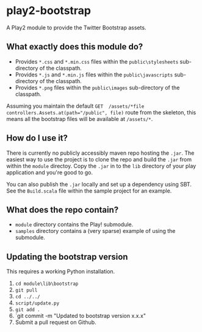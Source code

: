 # play2-bootstrap

A Play2 module to provide the Twitter Bootstrap assets.

## What exactly does this module do?

* Provides `*.css` and `*.min.css` files within the `public\stylesheets` sub-directory of the classpath.
* Provides `*.js` and `*.min.js` files within the `public\javascripts` sub-directory of the classpath.
* Provides `*.png` files within the `public\images` sub-directory of the classpath.

Assuming you maintain the default `GET  /assets/*file controllers.Assets.at(path="/public", file)` route from the skeleton, this means all the bootstrap files will be available at `/assets/*`.

## How do I use it?

There is currently no publicly accessibly maven repo hosting the `.jar`. The easiest way to use the project is to clone the repo and build the `.jar` from within the `module` directoy. Copy the `.jar` in to the `lib` directory of your play application and you're good to go.

You can also publish the `.jar` locally and set up a dependency using SBT. See the `Build.scala` file within the sample project for an example.

## What does the repo contain?

* `module` directory contains the Play! submodule.
* `samples` directory contains a (very sparse) example of using the submodule.

## Updating the bootstrap version

This requires a working Python installation.

1. `cd module\lib\bootstrap`
2. `git pull`
3. `cd ../../`
4. `script/update.py`
5. `git add .`
6. `git commit -m "Updated to bootstrap version x.x.x"
7. Submit a pull request on Github.